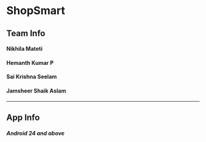 # ShopSmart

## Team Info
#### Nikhila Mateti
#### Hemanth Kumar P
#### Sai Krishna Seelam
#### Jamsheer Shaik Aslam
---
## App Info
##### Android 24 and above
